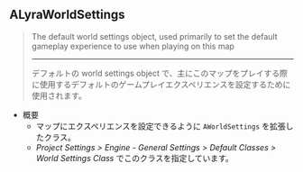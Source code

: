 ## ALyraWorldSettings

> The default world settings object, used primarily to set the default gameplay experience to use when playing on this map
> 
> ----
> デフォルトの world settings object で、主にこのマップをプレイする際に使用するデフォルトのゲームプレイエクスペリエンスを設定するために使用されます。

* 概要
	* マップにエクスペリエンスを設定できるように `AWorldSettings` を拡張したクラス。
	* *Project Settings > Engine - General Settings > Default Classes > World Settings Class* でこのクラスを指定しています。



<!--- ページ内のリンク --->

<!--- 自前の画像へのリンク --->

<!--- generated --->

